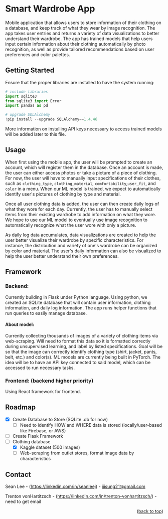 # Smart Wardrobe App ###

Mobile application that allows users to store information of their clothing on a database, and keep track of what they wear by image recognition. The app takes user entries and returns a variety of data visualizations to better understand their wardrobe. The app has trained models that help users input certain information about their clothing automatically by photo recognition, as well as provide tailored recommendations based on user preferences and color palettes. 

## Getting Started

Ensure that the proper libraries are installed to have the system running:

```python
# include libraries
import sqlite3
from sqlite3 import Error
import pandas as pd

# upgrade SQLAlchemy 
!pip install --upgrade SQLAlchemy==1.4.46
```

More information on installing API keys necessary to access trained models will be added later to this file. 
## Usage

When first using the mobile app, the user will be prompted to create an account, which will register them in the database. Once an account is made, the user can either access photos or take a picture of a piece of clothing. For now, the user will have to manually input specifications of their clothes, such as `clothing_type`, `clothing_material`, `comfortability`,`user_fit`, and `color` in a menu. When our ML model is trained, we expect to automatically identify user's pictures of clothing by type and material.

Once all user clothing data is added, the user can then create daily logs of what they wore for each day. Currently, the user has to manually select items from their existing wardrobe to add information on what they wore. We hope to use our ML model to eventually use image recognition to automatically recognize what the user wore with only a picture. 

As daily log data accumulates, data visualizations are created to help the user better visualize their wardrobe by specific characteristics. For instance, the distribution and variety of one's wardrobe can be organized by color and material. The user's daily information can also be visualized to help the user better understand their own preferences.

## Framework 

### Backend: 

Currently building in Flask under Python language. Using python, we created an SQLite database that will contain user information, clothing information, and daily log information. The app runs helper functions that run queries to easily manage database. 

#### About model: 

Currently collecting thousands of images of a variety of clothing items via web-scraping. Will need to format this data so it is formatted correctly during unsupervised learning, and label by listed specifications. Goal will be so that the image can correctly identify clothing type (shirt, jacket, pants, belt, etc.) and color(s). ML models are currently being built in PyTorch. The idea will be to have an API key connected to said model, which can be accessed to run necessary tasks. 


### Frontend: (backend higher priority)

Using React framework for frontend. 

<!-- ROADMAP -->
## Roadmap

- [x] Create Database to Store (SQLite .db for now)
  - [ ] Need to identify HOW and WHERE data is stored (locally/user-based like Firebase, or AWS)
- [ ] Create Flask Framework
- [ ] Clothing database
  - [X] Kaggle dataset (500 images)
  - [ ] Web-scraping from outlet stores, format image data by characteristics

<!-- CONTACT -->
## Contact

Sean Lee - (https://linkedin.com/in/seanleej) - jiisung21@gmail.com

Trenton vonHartitzsch - (https://linkedin.com/in/trenton-vonhartitzsch/) - need to get email

<p align="right">(<a href="#readme-top">back to top</a>)</p>



